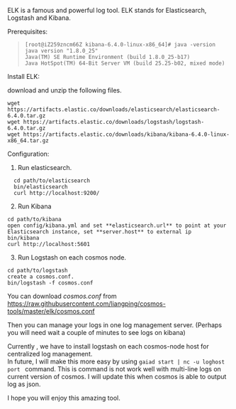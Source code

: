 ELK is a famous and powerful log tool.  ELK stands for Elasticsearch,  Logstash and Kibana.

Prerequisites:

>     [root@iZ259zncm66Z kibana-6.4.0-linux-x86_64]# java -version
>     java version "1.8.0_25"
>     Java(TM) SE Runtime Environment (build 1.8.0_25-b17)
>     Java HotSpot(TM) 64-Bit Server VM (build 25.25-b02, mixed mode)

Install ELK:

download and unzip the following files.

```
wget https://artifacts.elastic.co/downloads/elasticsearch/elasticsearch-6.4.0.tar.gz
wget https://artifacts.elastic.co/downloads/logstash/logstash-6.4.0.tar.gz
wget https://artifacts.elastic.co/downloads/kibana/kibana-6.4.0-linux-x86_64.tar.gz
```
Configuration:

1. Run elasticsearch.

```
  cd path/to/elasticsearch
  bin/elasticsearch
  curl http://localhost:9200/
```
2. Run Kibana
```
cd path/to/kibana
open config/kibana.yml and set **elasticsearch.url** to point at your Elasticsearch instance, set **server.host** to external ip
bin/kibana
curl http://localhost:5601
```

3. Run Logstash on each cosmos node.
```
cd path/to/logstash
create a cosmos.conf.
bin/logstash -f cosmos.conf
```

You can download *cosmos.conf* from https://raw.githubusercontent.com/liangping/cosmos-tools/master/elk/cosmos.conf

Then you can manage your logs in one log management server. (Perhaps you will need wait a couple of minutes to see logs on kibana)

Currently , we have to install logstash on each cosmos-node host for centralized log management.  
In future, I will make this more easy by using `gaiad start | nc -u loghost port ` command. 
This is command is not work well with multi-line logs on current version of cosmos. I will update this when cosmos is able to output log as json.

I hope you will enjoy this amazing tool.
